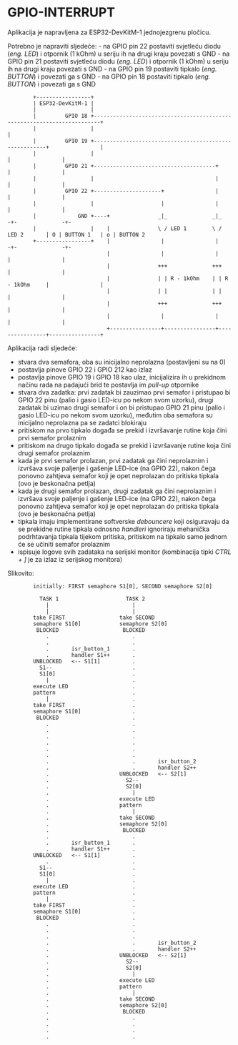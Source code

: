 # GPIO-INTERRUPT

Aplikacija je napravljena za ESP32-DevKitM-1 jednojezgrenu pločicu.

Potrebno je napraviti sljedeće:
    - na GPIO pin 22 postaviti svjetleću diodu (*eng. LED*) i otpornik (1 kOhm) u seriju ih na drugi kraju povezati s GND
    - na GPIO pin 21 postaviti svjetleću diodu (*eng. LED*) i otpornik (1 kOhm) u seriju ih na drugi kraju povezati s GND
    - na GPIO pin 19 postaviti tipkalo (*eng. BUTTON*) i povezati ga s GND
    - na GPIO pin 18 postaviti tipkalo (*eng. BUTTON*) i povezati ga s GND

```
        +-----------------+
        | ESP32-DevKitM-1 |
        |                 |
        |         GPIO 18 +------------------------------------------------------------------------+
        |                 |                                                                        |
        |         GPIO 19 +-------------------------------------------------------+                |
        |                 |                                                       |                |
        |         GPIO 21 +--------------------------------------+                |                |
        |                 |                                      |                |                |
        |         GPIO 22 +---------------------+                |                |                |
        |                 |                     |                |                |                |
        |             GND +----+               _|_              _|_              -+-              -+-
        |                 |    |               \ / LED 1        \ / LED 2       | O | BUTTON 1   | o | BUTTON 2
        +-----------------+    |                |                |               -+-              -+-
                               |                |                |                |                |
                               |               +++              +++               |                |
                               |               | | R - 1kOhm    | | R - 1kOhm     |                |
                               |               | |              | |               |                |
                               |               +++              +++               |                |
                               |                |                |                |                |
                               +----------------+----------------+----------------+----------------+
```

Aplikacija radi sljedeće:

- stvara dva semafora, oba su inicijalno neprolazna (postavljeni su na 0)
- postavlja pinove GPIO 22 i GPIO 212 kao izlaz
- postavlja pinove GPIO 19 i GPIO 18 kao ulaz, inicijalizira ih u prekidnom načinu rada na padajući brid te postavlja im *pull-up* otpornike
- stvara dva zadatka: prvi zadatak bi zauzimao prvi semafor i pristupao bi GPIO 22 pinu (palio i gasio LED-icu po nekom svom uzorku), drugi zadatak bi uzimao drugi semafor i on bi pristupao GPIO 21 pinu (palio i gasio LED-icu po nekom svom uzorku), međutim oba semafora su inicijalno neprolazna pa se zadatci blokiraju
- pritiskom na prvo tipkalo događa se prekid i izvršavanje rutine koja čini prvi semafor prolaznim
- pritiskom na drugo tipkalo događa se prekid i izvršavanje rutine koja čini drugi semafor prolaznim
- kada je prvi semafor prolazan, prvi zadatak ga čini neprolaznim i izvršava svoje paljenje i gašenje LED-ice (na GPIO 22), nakon čega ponovno zahtjeva semafor koji je opet neprolazan do pritiska tipkala (ovo je beskonačna petlja)
- kada je drugi semafor prolazan, drugi zadatak ga čini neprolaznim i izvršava svoje paljenje i gašenje LED-ice (na GPIO 22), nakon čega ponovno zahtjeva semafor koji je opet neprolazan do pritiska tipkala (ovo je beskonačna petlja)
- tipkala imaju implementirane softverske *debouncere* koji osiguravaju da se prekidne rutine tipkala odnosno *handleri* ignoriraju mehanička podrhtavanja tipkala tijekom pritiska, pritiskom na tipkalo samo jednom će se učiniti semafor prolaznim 
- ispisuje logove svih zadataka na serijski monitor (kombinacija tipki *CTRL + ]* je za izlaz iz serijskog monitora)

Slikovito:

```
        initially: FIRST semaphore S1[0], SECOND semaphore S2[0]

          TASK 1                     TASK 2
            |                          |
            |                          |
        take FIRST                 take SECOND
        semaphore S1[0]            semaphore S2[0]
         BLOCKED                    BLOCKED
            .                          .
            .                          .
            .       isr_button_1       .
            .       handler S1++       .
        UNBLOCKED   <-- S1[1]          .
          S1--                         .
          S1[0]                        .
            |                          .
        execute LED                    .
        pattern                        .
            |                          .
        take FIRST                     .
        semaphore S1[0]                .
         BLOCKED                       .
            .                          .
            .                          .
            .                          .
            .                          .
            .                          .
            .                          .
            .                          .       isr_button_2
            .                          .       handler S2++
            .                      UNBLOCKED   <-- S2[1]
            .                        S2--
            .                        S2[0]
            .                          |
            .                      execute LED
            .                      pattern
            .                          |
            .                      take SECOND
            .                      semaphore S2[0]
            .                       BLOCKED
            .                          .
            .       isr_button_1       .
            .       handler S1++       .
        UNBLOCKED   <-- S1[1]          .
            .                          .
          S1--                         .
          S1[0]                        .
            |                          .
        execute LED                    .
        pattern                        .
            |                          .
        take FIRST                     .
        semaphore S1[0]                .
         BLOCKED                       .
            .                          .
            .                          .
            .                          .
            .                          .       isr_button_2
            .                          .       handler S2++
            .                      UNBLOCKED   <-- S2[1]
            .                        S2--
            .                        S2[0]
            .                          |
            .                      execute LED
            .                      pattern
            .                          |
            .                      take SECOND
            .                      semaphore S2[0]
            .                       BLOCKED
            .                          .
            .                          .
            .                          .
            .                          .
```
